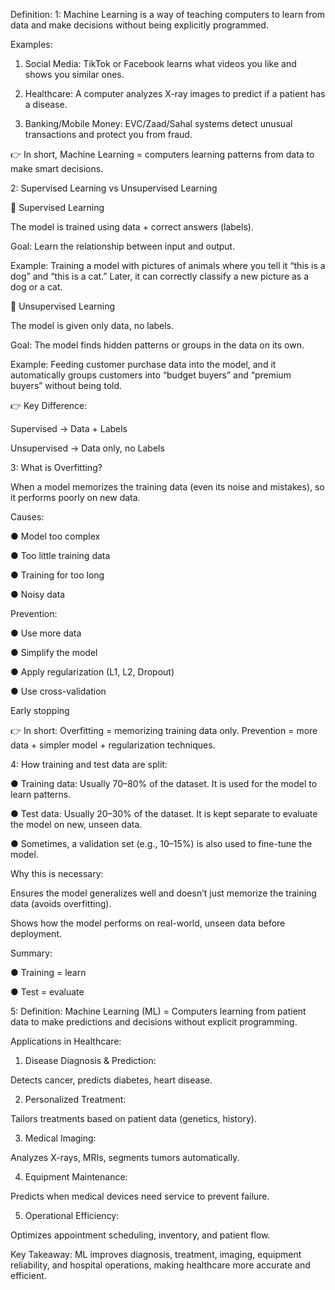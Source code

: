 Definition:
1: Machine Learning is a way of teaching computers to learn from data and make decisions without being explicitly programmed.

Examples:

1. Social Media: TikTok or Facebook learns what videos you like and shows you similar ones.


2. Healthcare: A computer analyzes X-ray images to predict if a patient has a disease.


3. Banking/Mobile Money: EVC/Zaad/Sahal systems detect unusual transactions and protect you from fraud.



👉 In short, Machine Learning = computers learning patterns from data to make smart decisions.







2: Supervised Learning vs Unsupervised Learning

🔹 Supervised Learning

The model is trained using data + correct answers (labels).

Goal: Learn the relationship between input and output.

Example: Training a model with pictures of animals where you tell it “this is a dog” and “this is a cat.” Later, it can correctly classify a new picture as a dog or a cat.


🔹 Unsupervised Learning

The model is given only data, no labels.

Goal: The model finds hidden patterns or groups in the data on its own.

Example: Feeding customer purchase data into the model, and it automatically groups customers into “budget buyers” and “premium buyers” without being told.


👉 Key Difference:

Supervised → Data + Labels

Unsupervised → Data only, no Labels


3: What is Overfitting?

When a model memorizes the training data (even its noise and mistakes), so it performs poorly on new data.

Causes:

● Model too complex

● Too little training data

● Training for too long

● Noisy data


Prevention:

● Use more data

● Simplify the model

● Apply regularization (L1, L2, Dropout)

● Use cross-validation

Early stopping


👉 In short: Overfitting = memorizing training data only. Prevention = more data + simpler model + regularization techniques.


4: How training and test data are split:

● Training data: Usually 70–80% of the dataset. It is used for the model to learn patterns.

● Test data: Usually 20–30% of the dataset. It is kept separate to evaluate the model on new, unseen data.

● Sometimes, a validation set (e.g., 10–15%) is also used to fine-tune the model.


Why this is necessary:

Ensures the model generalizes well and doesn’t just memorize the training data (avoids overfitting).

Shows how the model performs on real-world, unseen data before deployment.


Summary:

● Training = learn

● Test = evaluate


5: Definition:
Machine Learning (ML) = Computers learning from patient data to make predictions and decisions without explicit programming.

Applications in Healthcare:

1. Disease Diagnosis & Prediction:

Detects cancer, predicts diabetes, heart disease.



2. Personalized Treatment:

Tailors treatments based on patient data (genetics, history).



3. Medical Imaging:

Analyzes X-rays, MRIs, segments tumors automatically.



4. Equipment Maintenance:

Predicts when medical devices need service to prevent failure.



5. Operational Efficiency:

Optimizes appointment scheduling, inventory, and patient flow.




Key Takeaway:
ML improves diagnosis, treatment, imaging, equipment reliability, and hospital operations, making healthcare more accurate and efficient.